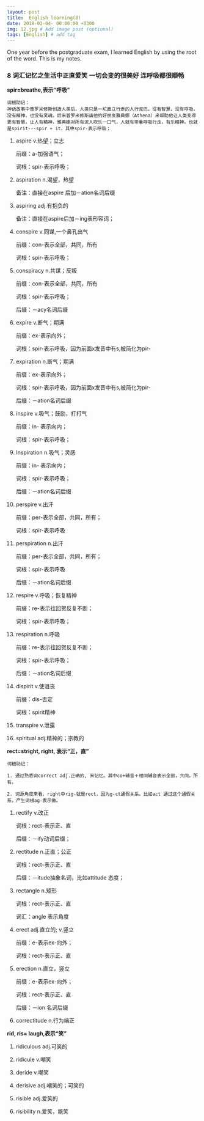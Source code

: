 ```yaml
---
layout: post
title:  English learning(8)
date: 2018-02-04- 00:00:00 +0300
img: 12.jpg # Add image post (optional)
tags: [English] # add tag
---
```


One year before the postgraduate exam, I learned English by using the root of the word. This is my notes.


###	8 词汇记忆之生活中正直爱笑 一切会变的很美好 连呼吸都很顺畅

**spir=breathe,表示“呼吸”**

	词根助记：
    神话故事中普罗米修斯创造人类后，人类只是一坨直立行走的人行泥巴，没有智慧，没有呼吸，没有精神，也没有灵魂。后来普罗米修斯请他的好朋友雅典娜（Athena）来帮助他让人类变得更有智慧，让人有精神，雅典娜对所有泥人吹乐一口气，人就有带着呼吸行走，有乐精神。也就是spirit---spir + it，其中spir-表示呼吸；

1. aspire v.热望；立志

	前缀：a-加强语气；

	词根：spir-表示呼吸；

2. aspiration n.渴望，热望

	备注：直接在aspire 后加－ation名词后缀

3. aspiring adj.有抱负的

	备注：直接在aspire后加－ing表形容词；

4. conspire v.同谋,一个鼻孔出气

	前缀：con-表示全部，共同，所有

	词根：spir-表示呼吸；

5. conspiracy n.共谋；反叛

	前缀：con-表示全部，共同，所有

	词根：spir-表示呼吸；

	后缀：－acy名词后缀

6. expire v.断气；期满

	前缀：ex-表示向外；

	词根：spir-表示呼吸，因为前面x发音中有s,被简化为pir-

7. expiration n.断气；期满

	前缀：ex-表示向外；

	词根：spir-表示呼吸，因为前面x发音中有s,被简化为pir-

	后缀：－ation名词后缀

8. inspire v.吸气；鼓励，打打气

	前缀：in- 表示向内；

	词根：spir-表示呼吸；

9. Inspiration n.吸气；灵感

	前缀：in- 表示向内；

	词根：spir-表示呼吸；

	后缀：－ation名词后缀

10. perspire v.出汗

	前缀：per-表示全部，共同，所有；

	词根：spir-表示呼吸

11. perspiration n.出汗

	前缀：per-表示全部，共同，所有；

	词根：spir-表示呼吸

	后缀：－ation名词后缀

12. respire v.呼吸；恢复精神

	前缀：re-表示往回贺反复不断；

	词根：spir-表示呼吸；

13. respiration n.呼吸

	前缀：re-表示往回贺反复不断；

	词根：spir-表示呼吸；

	后缀：－ation名词后缀

14. dispirit v.使沮丧

	前缀：dis-否定

	词根：spirit精神

15.	transpire v.泄露

16.	spiritual adj.精神的；宗教的


**rect=stright, right, 表示“正，直”**

	词根助记：

	1. 通过熟悉词correct adj.正确的, 来记忆。其中co+辅音＋相同辅音表示全部，共同，所有。

	2. 词源角度来看，right中rig-就是rect，因为g-ct通假关系。比如act 通过这个通假关系，产生词根ag-表示做。

1. rectify v.改正

	词根：rect-表示正、直

	后缀：－ify动词后缀；

2. rectitude n.正直；公正

	词根：rect-表示正、直

	后缀：－itude抽象名词，比如attitude 态度；

3. rectangle n.矩形

	词根：rect-表示正、直

	词汇：angle 表示角度

4. erect adj.直立的; v.竖立

	前缀：e-表示ex-向外；

	词根：rect-表示正、直

5. erection n.直立，竖立

    前缀：e-表示ex-向外；

    词根：rect-表示正、直

    后缀：－ion 名词后缀

6. correctitude n.行为端正

**rid, ris= laugh,表示“笑”**

1. ridiculous adj.可笑的

2. ridicule v.嘲笑

3. deride v.嘲笑

4. derisive adj.嘲笑的；可笑的

5. risible adj.爱笑的

6. risibility n.爱笑，能笑







